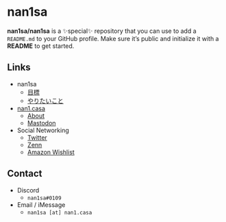 nan1sa
===
**nan1sa/nan1sa** is a :sparkles:special:sparkles: repository that you can use to add a `README.md` to your GitHub profile. Make sure it’s public and initialize it with a **README** to get started.

## Links

- nan1sa
  - [目標](https://github.com/nan1sa/nan1sa/issues?q=is%3Aissue+is%3Aopen+label%3A%E7%9B%AE%E6%A8%99)
  - [やりたいこと](https://github.com/nan1sa/nan1sa/issues?q=is%3Aissue+is%3Aopen+label%3A%E3%82%84%E3%82%8A%E3%81%9F%E3%81%84%E3%81%93%E3%81%A8)
- [nan1.casa](https://www.nan1.casa)
  - [About](https://www.nan1.casa/about/)
  - [Mastodon](https://mstdn.nan1.casa/@nan1sa)
- Social Networking
  - [Twitter](https://twitter.com/intent/user?user_id=1173923756936314886)
  - [Zenn](https://zenn.dev/nan1sa)
  - [Amazon Wishlist](https://amzn.nan1.casa)

## Contact

- Discord
  - `nan1sa#0109` <!-- https://twitter.com/nan1sa/status/1614640002721513473 -->
- Email / iMessage
  - `nan1sa [at] nan1.casa`
